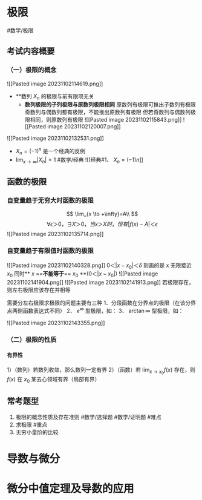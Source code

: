 # 极限 
#数学/极限
## 考试内容概要
### （一）极限的概念
![[Pasted image 20231102114619.png]]
- **数列 ${X_n}$ 的极限与前有限项无关
	- **数列极限的子列极限与原数列极限相同**
		原数列有极限可推出子数列有极限
		奇数列与偶数列都有极限，不能推出原数列有极限
		但若奇数列与偶数列极限相同，则原数列有极限
![[Pasted image 20231102115843.png]] 
![[Pasted image 20231102120007.png]]

![[Pasted image 20231102132531.png]]
-  $X_n = (-1)^n$ 是一个经典的反例 
- $\lim_{x \to \infty} |X_n|=1$
#数学/经典
![[经典#1、 $X_n = (-1) n$]]

## 函数的极限
### 自变量趋于无穷大时函数的极限
$$
\lim_{x \to +\infty}=A\\
$$
$$
\forall \epsilon＞0，\exists X＞0，当x＞X时，恒有|f(x)-A|＜\epsilon
$$
![[Pasted image 20231102135714.png]]
### 自变量趋于有限值时函数的极限
![[Pasted image 20231102140328.png]]
$0＜|x-x_0|＜\delta$ 刻画的是 x 无限接近 $x_0$
同时** $x$ ==**不能等于**== $x_0$ **($0＜|x-x_0|$)
![[Pasted image 20231102141904.png]]
![[Pasted image 20231102141913.png]]
	若极限存在，则左右极限应该存在并相等


需要分左右极限求极限的问题主要有三种
1、分段函数在分界点的极限（在该分界点两侧函数表达式不同）
2、 $e^\infty$ 型极限，如：
3、 $\arctan \infty$ 型极限，如：

![[Pasted image 20231102143355.png]]


### （二）极限的性质
#### 有界性
1）（数列）若数列收敛，那么数列一定有界
2）（函数）若 $\lim_{x\to x_0}f(x)$ 存在，则 $f (x)$ 在 $x_0$ 某去心领域有界（局部有界）


## 常考题型
1. 极限的概念性质及存在准则 #数学/选择题 #数学/证明题 #难点
2. 求极限 #重点 
3. 无穷小量阶的比较








# 导数与微分




# 微分中值定理及导数的应用








